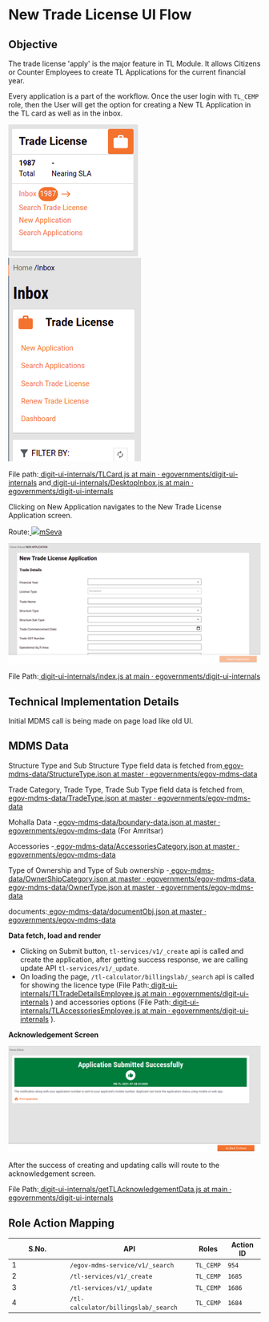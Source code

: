 # New Trade License UI Flow

## **Objective**

The trade license 'apply' is the major feature in TL Module. It allows Citizens or Counter Employees to create TL Applications for the current financial year.

Every application is a part of the workflow. Once the user login with `TL_CEMP` role, then the User will get the option for creating a New TL Application in the TL card as well as in the inbox.

<div align="left">

<img src="../../../../../.gitbook/assets/image (123).png" alt="">

</div>

<div align="left">

<img src="../../../../../.gitbook/assets/image (138) (1).png" alt="">

</div>

File path:[ <img src="https://github.com/fluidicon.png" alt="" data-size="line">digit-ui-internals/TLCard.js at main · egovernments/digit-ui-internals](https://github.com/egovernments/digit-ui-internals/blob/main/packages/modules/tl/src/components/TLCard.js) and[ <img src="https://github.com/fluidicon.png" alt="" data-size="line">digit-ui-internals/DesktopInbox.js at main · egovernments/digit-ui-internals](https://github.com/egovernments/digit-ui-internals/blob/main/packages/modules/tl/src/components/inbox/DesktopInbox.js)

Clicking on New Application navigates to the New Trade License Application screen.

Route:[ ![](https://cdn.jsdelivr.net/npm/@egovernments/digit-ui-css/img/browser-icon.png)mSeva](https://qa.digit.org/digit-ui/employee/tl/new-application)

![](<../../../../../.gitbook/assets/image (152) (1).png>)

File Path:[ <img src="https://github.com/fluidicon.png" alt="" data-size="line">digit-ui-internals/index.js at main · egovernments/digit-ui-internals](https://github.com/egovernments/digit-ui-internals/blob/main/packages/modules/tl/src/pages/employee/NewApplication/index.js)

## **Technical Implementation Details**

Initial MDMS call is being made on page load like old UI.

## **MDMS Data**

Structure Type and Sub Structure Type field data is fetched from[ <img src="https://github.com/fluidicon.png" alt="" data-size="line">egov-mdms-data/StructureType.json at master · egovernments/egov-mdms-data](https://github.com/egovernments/egov-mdms-data/blob/master/data/pb/common-masters/StructureType.json)

Trade Category, Trade Type, Trade Sub Type field data is fetched from[ <img src="https://github.com/fluidicon.png" alt="" data-size="line">egov-mdms-data/TradeType.json at master · egovernments/egov-mdms-data](https://github.com/egovernments/egov-mdms-data/blob/master/data/pb/TradeLicense/TradeType.json)

Mohalla Data -[ <img src="https://github.com/fluidicon.png" alt="" data-size="line">egov-mdms-data/boundary-data.json at master · egovernments/egov-mdms-data](https://github.com/egovernments/egov-mdms-data/blob/master/data/pb/amritsar/egov-location/boundary-data.json) (For Amritsar)

Accessories -[ <img src="https://github.com/fluidicon.png" alt="" data-size="line">egov-mdms-data/AccessoriesCategory.json at master · egovernments/egov-mdms-data](https://github.com/egovernments/egov-mdms-data/blob/master/data/pb/TradeLicense/AccessoriesCategory.json)

Type of Ownership and Type of Sub ownership -[ <img src="https://github.com/fluidicon.png" alt="" data-size="line">egov-mdms-data/OwnerShipCategory.json at master · egovernments/egov-mdms-data](https://github.com/egovernments/egov-mdms-data/blob/master/data/pb/common-masters/OwnerShipCategory.json)[ <img src="https://github.com/fluidicon.png" alt="" data-size="line">egov-mdms-data/OwnerType.json at master · egovernments/egov-mdms-data](https://github.com/egovernments/egov-mdms-data/blob/master/data/pb/common-masters/OwnerType.json)

documents:[ <img src="https://github.com/fluidicon.png" alt="" data-size="line">egov-mdms-data/documentObj.json at master · egovernments/egov-mdms-data](https://github.com/egovernments/egov-mdms-data/blob/master/data/pb/TradeLicense/documentObj.json)

**Data fetch, load and render**

* Clicking on Submit button, `tl-services/v1/_create` api is called and create the application, after getting success response, we are calling update API `tl-services/v1/_update`.
* On loading the page, `/tl-calculator/billingslab/_search` api is called for showing the licence type (File Path:[ <img src="https://github.com/fluidicon.png" alt="" data-size="line">digit-ui-internals/TLTradeDetailsEmployee.js at main · egovernments/digit-ui-internals](https://github.com/egovernments/digit-ui-internals/blob/main/packages/modules/tl/src/pageComponents/TLTradeDetailsEmployee.js) ) and accessories options (File Path:[ <img src="https://github.com/fluidicon.png" alt="" data-size="line">digit-ui-internals/TLAccessoriesEmployee.js at main · egovernments/digit-ui-internals](https://github.com/egovernments/digit-ui-internals/blob/main/packages/modules/tl/src/pageComponents/TLAccessoriesEmployee.js) ).

**Acknowledgement Screen**

![](<../../../../../.gitbook/assets/image (132) (1).png>)

After the success of creating and updating calls will route to the acknowledgement screen.

File Path:[ <img src="https://github.com/fluidicon.png" alt="" data-size="line">digit-ui-internals/getTLAcknowledgementData.js at main · egovernments/digit-ui-internals](https://github.com/egovernments/digit-ui-internals/blob/main/packages/modules/tl/src/utils/getTLAcknowledgementData.js)

## **Role Action Mapping**

<table><thead><tr><th width="102">S.No.</th><th>API</th><th>Roles</th><th>Action ID</th></tr></thead><tbody><tr><td>1</td><td><code>/egov-mdms-service/v1/_search</code></td><td><code>TL_CEMP</code></td><td><code>954</code></td></tr><tr><td>2</td><td><code>/tl-services/v1/_create</code></td><td><code>TL_CEMP</code></td><td><code>1685</code></td></tr><tr><td>3</td><td><code>/tl-services/v1/_update</code></td><td><code>TL_CEMP</code></td><td><code>1686</code></td></tr><tr><td>4</td><td><code>/tl-calculator/billingslab/_search</code></td><td><code>TL_CEMP</code></td><td><code>1684</code></td></tr></tbody></table>
